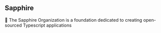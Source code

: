 ## Sapphire

💎 The Sapphire Organization is a foundation dedicated to creating open-sourced Typescript applications
